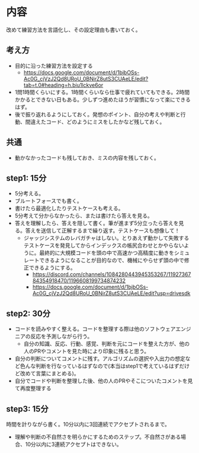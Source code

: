 # 内容
改めて練習方法を言語化し、その設定理由も書いておく。

## 考え方
- 目的に沿った練習方法を設定する
  - https://docs.google.com/document/d/1bjbOSs-Ac0G_cjVzJ2Qd8URoU_0BNirZ8utS3CUAeLE/edit?tab=t.0#heading=h.biu1lckve6or
- 1問1時間くらいにする。1時間くらいなら仕事で疲れていてもできる。2時間かかるとできない日もある。少しずつ進めたほうが習慣になって楽にできるはず。
- 後で振り返れるようにしておく。発想のポイント、自分の考えや判断と行動、間違えたコード、どのようにミスをしたかなど残しておく。

## 共通
- 動かなかったコードも残しておき、ミスの内容を残しておく。

## step1: 15分
- 5分考える。
- ブルートフォースでも書く。
- 書けたら最適化したりテストケースも考える。
- 5分考えて分からなかったら、または書けたら答えを見る。
- 答えを理解したら、答えを隠して書く。筆が進まず5分立ったら答えを見る。答えを送信して正解するまで繰り返す。テストケースも想像して！
    - ジャッジシステムのレバガチャはしない。とりあえず動かして失敗するテストケースを発見してからインデックスの帳尻合わせとかやらないように。最終的に大規模コードを頭の中で高速かつ高精度に動きをシミュレートできるようになることが目的なので、機械にやらせず頭の中で修正できるようにする。
        - https://discord.com/channels/1084280443945353267/1192736784354918470/1196608199734874232
        - https://docs.google.com/document/d/1bjbOSs-Ac0G_cjVzJ2Qd8URoU_0BNirZ8utS3CUAeLE/edit?usp=drivesdk

## step2: 30分
- コードを読みやすく整える。コードを整理する際は他のソフトウェアエンジニアの反応を予測しながら行う。
    - 自分の知識、反応、行動、感覚、判断を元にコードを整えた方が、他の人のPRやコメントを見た時により印象に残ると思う。
- 自分の判断についてコメントに残す。アルゴリズムの選択や入出力の想定など色んな判断を行なっているはずなので(本当はstep1で考えているはずだけど改めて言葉にまとめる)。
- 自分でコードや判断を整理した後、他の人のPRやそこについたコメントを見て再度整理する

## step3: 15分
時間を計りながら書く。10分以内に3回連続でアクセプトされるまで。
- 理解や判断の不自然さを明らかにするためのステップ。不自然さがある場合、10分以内に3連続アクセプトはできない。